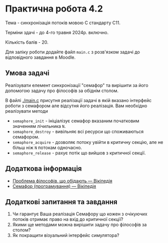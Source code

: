 ﻿# Практична робота 4.2

Тема - синхронізація потоків мовою C стандарту C11. 

Терміни здачі - до 4-го травня 2024р. включно.

Кількість балів - 20.

Для заліку роботи додайте файл `main.c` з розв'язком задачі до відповідного
завдання в Moodle.

## Умова задачі

Реалізувати елемент синхронізації "семафор" та вирішити за його допомогою
задачу про філософів за обіднім столом.

В файлі [./main.c](./main.c) присутня реалізації задачі в якій вказано інтерфейс
роботи з семафором але відсутня його реалізація. Вам необхідно реалізувати методи

* `semaphore_init` - ініціалізує семафор вказаним початковим значенням лічильника `N`.
* `semaphore_destroy` - вивільняє всі ресурси що споживаються семафором.
* `semaphore_acquire` - дозволяє потоку увійти в критичну секцію, але не більш ніж `N` потокам одночасно.
* `semaphore_release` - рахує потік що вийшов з критичної секції.

## Додаткова інформація

* [Проблема філософів, що обідають — Вікіпедія](https://uk.wikipedia.org/wiki/%D0%9F%D1%80%D0%BE%D0%B1%D0%BB%D0%B5%D0%BC%D0%B0_%D1%84%D1%96%D0%BB%D0%BE%D1%81%D0%BE%D1%84%D1%96%D0%B2,_%D1%89%D0%BE_%D0%BE%D0%B1%D1%96%D0%B4%D0%B0%D1%8E%D1%82%D1%8C)
* [Семафор (програмування) — Вікіпедія](https://uk.wikipedia.org/wiki/%D0%A1%D0%B5%D0%BC%D0%B0%D1%84%D0%BE%D1%80_(%D0%BF%D1%80%D0%BE%D0%B3%D1%80%D0%B0%D0%BC%D1%83%D0%B2%D0%B0%D0%BD%D0%BD%D1%8F))

## Додаткові запитання та завдання

1. Чи гарантує Ваша реалізація Семафору що кожен з очікуючих потоків отримає право на
   вхід до критичної секції?
2. Якими ще методами можна вирішити задачу про філософів за столом?
3. Як покращити візуальний інтерфейс симулятора?
